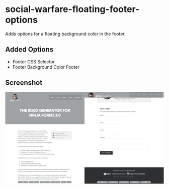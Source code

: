 # social-warfare-floating-footer-options

Adds options for a floating background color in the footer.

## Added Options

- Footer CSS Selector
- Footer Background Color Footer

## Screenshot

![Screenshot](https://raw.githubusercontent.com/Developd/social-warfare-floating-footer-options/master/screenshot.png)
